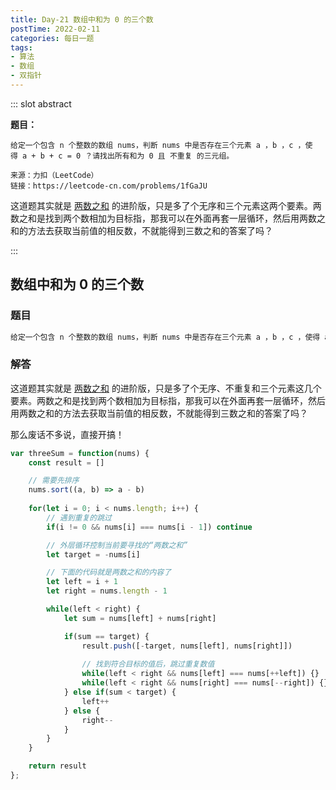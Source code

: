 ```yaml
---
title: Day-21 数组中和为 0 的三个数
postTime: 2022-02-11
categories: 每日一题
tags: 
- 算法
- 数组
- 双指针
---
```

::: slot abstract

**题目：**

~~~
给定一个包含 n 个整数的数组 nums，判断 nums 中是否存在三个元素 a ，b ，c ，使得 a + b + c = 0 ？请找出所有和为 0 且 不重复 的三元组。

来源：力扣（LeetCode）
链接：https://leetcode-cn.com/problems/1fGaJU
~~~

这道题其实就是 [两数之和](https://leetcode-cn.com/problems/kLl5u1/) 的进阶版，只是多了个无序和三个元素这两个要素。两数之和是找到两个数相加为目标指，那我可以在外面再套一层循环，然后用两数之和的方法去获取当前值的相反数，不就能得到三数之和的答案了吗？

:::



## 数组中和为 0 的三个数

### 题目

~~~js
给定一个包含 n 个整数的数组 nums，判断 nums 中是否存在三个元素 a ，b ，c ，使得 a + b + c = 0 ？请找出所有和为 0 且 不重复 的三元组。
~~~



### 解答

这道题其实就是 [两数之和](https://leetcode-cn.com/problems/kLl5u1/) 的进阶版，只是多了个无序、不重复和三个元素这几个要素。两数之和是找到两个数相加为目标指，那我可以在外面再套一层循环，然后用两数之和的方法去获取当前值的相反数，不就能得到三数之和的答案了吗？

那么废话不多说，直接开搞！

~~~js
var threeSum = function(nums) {
    const result = []

    // 需要先排序
    nums.sort((a, b) => a - b)
    
    for(let i = 0; i < nums.length; i++) {
        // 遇到重复的跳过
        if(i != 0 && nums[i] === nums[i - 1]) continue

        // 外层循环控制当前要寻找的“两数之和”
        let target = -nums[i]

        // 下面的代码就是两数之和的内容了
        let left = i + 1
        let right = nums.length - 1

        while(left < right) {
            let sum = nums[left] + nums[right]

            if(sum == target) {
                result.push([-target, nums[left], nums[right]])
				
                // 找到符合目标的值后，跳过重复数值
                while(left < right && nums[left] === nums[++left]) {}
                while(left < right && nums[right] === nums[--right]) {}
            } else if(sum < target) {
                left++
            } else {
                right--
            }
        }
    }

    return result
};
~~~

